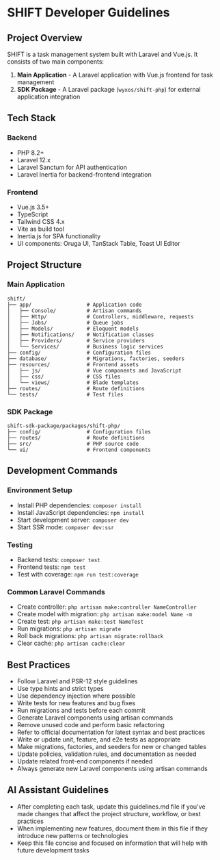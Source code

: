 # SHIFT Developer Guidelines

## Project Overview

SHIFT is a task management system built with Laravel and Vue.js. It consists of two main components:

1. **Main Application** - A Laravel application with Vue.js frontend for task management
2. **SDK Package** - A Laravel package (`wyxos/shift-php`) for external application integration

## Tech Stack

### Backend
- PHP 8.2+
- Laravel 12.x
- Laravel Sanctum for API authentication
- Laravel Inertia for backend-frontend integration

### Frontend
- Vue.js 3.5+
- TypeScript
- Tailwind CSS 4.x
- Vite as build tool
- Inertia.js for SPA functionality
- UI components: Oruga UI, TanStack Table, Toast UI Editor

## Project Structure

### Main Application
```
shift/
├── app/                  # Application code
│   ├── Console/          # Artisan commands
│   ├── Http/             # Controllers, middleware, requests
│   ├── Jobs/             # Queue jobs
│   ├── Models/           # Eloquent models
│   ├── Notifications/    # Notification classes
│   ├── Providers/        # Service providers
│   └── Services/         # Business logic services
├── config/               # Configuration files
├── database/             # Migrations, factories, seeders
├── resources/            # Frontend assets
│   ├── js/               # Vue components and JavaScript
│   ├── css/              # CSS files
│   └── views/            # Blade templates
├── routes/               # Route definitions
└── tests/                # Test files
```

### SDK Package
```
shift-sdk-package/packages/shift-php/
├── config/               # Configuration files
├── routes/               # Route definitions
├── src/                  # PHP source code
└── ui/                   # Frontend components
```

## Development Commands

### Environment Setup
- Install PHP dependencies: `composer install`
- Install JavaScript dependencies: `npm install`
- Start development server: `composer dev`
- Start SSR mode: `composer dev:ssr`

### Testing
- Backend tests: `composer test`
- Frontend tests: `npm test`
- Test with coverage: `npm run test:coverage`

### Common Laravel Commands
- Create controller: `php artisan make:controller NameController`
- Create model with migration: `php artisan make:model Name -m`
- Create test: `php artisan make:test NameTest`
- Run migrations: `php artisan migrate`
- Roll back migrations: `php artisan migrate:rollback`
- Clear cache: `php artisan cache:clear`

## Best Practices

- Follow Laravel and PSR-12 style guidelines
- Use type hints and strict types
- Use dependency injection where possible
- Write tests for new features and bug fixes
- Run migrations and tests before each commit
- Generate Laravel components using artisan commands
- Remove unused code and perform basic refactoring
- Refer to official documentation for latest syntax and best practices
- Write or update unit, feature, and e2e tests as appropriate
- Make migrations, factories, and seeders for new or changed tables
- Update policies, validation rules, and documentation as needed
- Update related front-end components if needed
- Always generate new Laravel components using artisan commands

## AI Assistant Guidelines

- After completing each task, update this guidelines.md file if you've made changes that affect the project structure, workflow, or best practices
- When implementing new features, document them in this file if they introduce new patterns or technologies
- Keep this file concise and focused on information that will help with future development tasks
